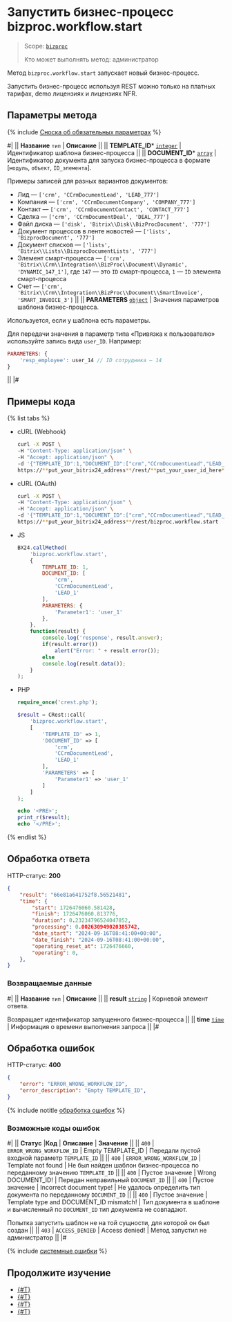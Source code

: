 # Запустить бизнес-процесс bizproc.workflow.start

> Scope: [`bizproc`](../scopes/permissions.md)
>
> Кто может выполнять метод: администратор

Метод `bizproc.workflow.start` запускает новый бизнес-процесс.

Запустить бизнес-процесс используя REST можно только на платных тарифах, demo лицензиях и лицензиях NFR.

## Параметры метода

{% include [Сноска об обязательных параметрах](../../_includes/required.md) %}

#|
|| **Название**
`тип` | **Описание** ||
|| **TEMPLATE_ID***
[`integer`](../data-types.md) | Идентификатор шаблона бизнес-процесса ||
|| **DOCUMENT_ID***
[`array`](../data-types.md) | Идентификатор документа для запуска бизнес-процесса в формате [`модуль`, `объект`, `ID_элемента`].

Примеры записей для разных вариантов документов:

- Лид — `['crm', 'CCrmDocumentLead', 'LEAD_777']`
- Компания — `['crm', 'CCrmDocumentCompany', 'COMPANY_777']`
- Контакт — `['crm', 'CCrmDocumentContact', 'CONTACT_777']`
- Сделка — `['crm', 'CCrmDocumentDeal', 'DEAL_777']`
- Файл диска — `['disk', 'Bitrix\\Disk\\BizProcDocument', '777']`
- Документ процессов в ленте новостей — `['lists', 'BizprocDocument', '777']`
- Документ списков — `['lists', 'Bitrix\\Lists\\BizprocDocumentLists', '777']`
- Элемент смарт-процесса — `['crm', 'Bitrix\\Crm\\Integration\\BizProc\\Document\\Dynamic', 'DYNAMIC_147_1']`, где `147` — это `ID` смарт-процесса, `1` — `ID` элемента смарт-процесса
- Счет — `['crm', 'Bitrix\\Crm\\Integration\\BizProc\\Document\\SmartInvoice', 'SMART_INVOICE_3']`
||
|| **PARAMETERS**
[`object`](../data-types.md) | Значения параметров шаблона бизнес-процесса.

Используется, если у шаблона есть параметры.

Для передачи значения в параметр типа «Привязка к пользователю» используйте запись вида `user_ID`. Например:

```php
PARAMETERS: {
    'resp_employee': user_14 // ID сотрудника — 14
}
```
||
|#

## Примеры кода

{% list tabs %}

- cURL (Webhook)

    ```bash
    curl -X POST \
    -H "Content-Type: application/json" \
    -H "Accept: application/json" \
    -d '{"TEMPLATE_ID":1,"DOCUMENT_ID":["crm","CCrmDocumentLead","LEAD_1"],"PARAMETERS":{"Parameter1":"user_1"}}' \
    https://**put_your_bitrix24_address**/rest/**put_your_user_id_here**/**put_your_webbhook_here**/bizproc.workflow.start
    ```

- cURL (OAuth)

    ```bash
    curl -X POST \
    -H "Content-Type: application/json" \
    -H "Accept: application/json" \
    -d '{"TEMPLATE_ID":1,"DOCUMENT_ID":["crm","CCrmDocumentLead","LEAD_1"],"PARAMETERS":{"Parameter1":"user_1"},"auth":"**put_access_token_here**"}' \
    https://**put_your_bitrix24_address**/rest/bizproc.workflow.start
    ```

- JS

    ```js
    BX24.callMethod(	
        'bizproc.workflow.start',
        {
            TEMPLATE_ID: 1,
            DOCUMENT_ID: [
                'crm',
                'CCrmDocumentLead',
                'LEAD_1'
            ],
            PARAMETERS: {
                'Parameter1': 'user_1'
            },
        },
        function(result) {
            console.log('response', result.answer);
            if(result.error())
                alert("Error: " + result.error());
            else
            console.log(result.data());
        }
    );
    ```

- PHP

    ```php
    require_once('crest.php');

    $result = CRest::call(
        'bizproc.workflow.start',
        [
            'TEMPLATE_ID' => 1,
            'DOCUMENT_ID' => [
                'crm',
                'CCrmDocumentLead',
                'LEAD_1'
            ],
            'PARAMETERS' => [
                'Parameter1' => 'user_1'
            ]
        ]
    );

    echo '<PRE>';
    print_r($result);
    echo '</PRE>';
    ```

{% endlist %}

## Обработка ответа

HTTP-статус: **200**

```json
{
    "result": "66e81a641752f8.56521481",
    "time": {
        "start": 1726476060.581428,
        "finish": 1726476060.813776,
        "duration": 0.23234796524047852,
        "processing": 0.002630949020385742,
        "date_start": "2024-09-16T08:41:00+00:00",
        "date_finish": "2024-09-16T08:41:00+00:00",
        "operating_reset_at": 1726476660,
        "operating": 0,
    },
}
```

### Возвращаемые данные

#|
|| **Название**
`тип` | **Описание** ||
|| **result**
[`string`](../data-types.md) | Корневой элемент ответа.

Возвращает идентификатор запущенного бизнес-процесса ||
|| **time**
[`time`](../data-types.md) | Информация о времени выполнения запроса ||
|#

## Обработка ошибок

HTTP-статус: **400**

```json
{
    "error": "ERROR_WRONG_WORKFLOW_ID",
    "error_description": "Empty TEMPLATE_ID",
}
```

{% include notitle [обработка ошибок](../../_includes/error-info.md) %}

### Возможные коды ошибок

#|
|| **Статус** |**Код** | **Описание** | **Значение** ||
|| `400` | `ERROR_WRONG_WORKFLOW_ID` | Empty TEMPLATE_ID | Передали пустой входной параметр `TEMPLATE_ID` ||
|| `400` | `ERROR_WRONG_WORKFLOW_ID` | Template not found | Не был найден шаблон бизнес-процесса по переданному значению `TEMPLATE_ID` ||
|| `400` | Пустое значение | Wrong DOCUMENT_ID! | Передан неправильный `DOCUMENT_ID` ||
|| `400` | Пустое значение | Incorrect document type! | Не удалось определить тип документа по переданному `DOCUMENT_ID` ||
|| `400` | Пустое значение | Template type and DOCUMENT_ID mismatch! | Тип документа в шаблоне и вычисленный по `DOCUMENT_ID` тип документа не совпадают.

Попытка запустить шаблон не на той сущности, для которой он был создан ||
|| `403` | `ACCESS_DENIED` | Access denied! | Метод запустил не администратор ||
|#

{% include [системные ошибки](../../_includes/system-errors.md) %}

## Продолжите изучение 

- [{#T}](./index.md)
- [{#T}](./bizproc-workflow-instances.md)
- [{#T}](./bizproc-workflow-terminate.md)
- [{#T}](./bizproc-workflow-kill.md)